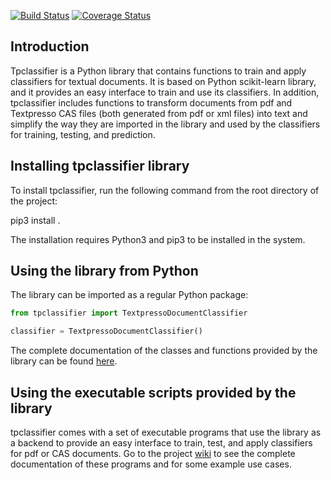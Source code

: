 [![Build Status](https://travis-ci.org/valearna/tpclassifier.svg?branch=master)](https://travis-ci.org/valearna/tpclassifier) [![Coverage Status](https://coveralls.io/repos/github/valearna/tpclassifier/badge.svg?branch=master&service=github)](https://coveralls.io/github/valearna/tpclassifier?branch=master&service=github)

## Introduction

Tpclassifier is a Python library that contains functions to train and apply classifiers for textual documents. It is
based on Python scikit-learn library, and it provides an easy interface to train and use its classifiers. In addition,
tpclassifier includes functions to transform documents from pdf and Textpresso CAS files (both generated from pdf or xml
files) into text and simplify the way they are imported in the library and used by the classifiers for training,
testing, and prediction.

## Installing tpclassifier library

To install tpclassifier, run the following command from the root directory of the project:

pip3 install .

The installation requires Python3 and pip3 to be installed in the system.

## Using the library from Python

The library can be imported as a regular Python package:
```python
from tpclassifier import TextpressoDocumentClassifier

classifier = TextpressoDocumentClassifier()
```

The complete documentation of the classes and functions provided by the library can be found
[here](http://tpclassifier.readthedocs.io/en/latest/).

## Using the executable scripts provided by the library

tpclassifier comes with a set of executable programs that use the library as a backend to provide an easy interface
to train, test, and apply classifiers for pdf or CAS documents. Go to the project
[wiki](https://github.com/valearna/tpclassifer/wiki) to see the complete documentation of these programs and for some
example use cases.
